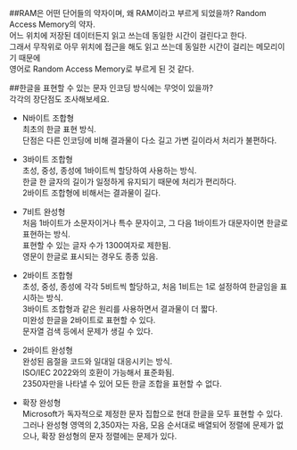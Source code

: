 ﻿##RAM은 어떤 단어들의 약자이며, 왜 RAM이라고 부르게 되었을까?
Random Access Memory의 약자.  
어느 위치에 저장된 데이터든지 읽고 쓰는데 동일한 시간이 걸린다고 한다.  
그래서 무작위로 아무 위치에 접근을 해도 읽고 쓰는데 동일한 시간이 걸리는 메모리이기 때문에  
영어로 Random Access Memory로 부르게 된 것 같다.



##한글을 표현할 수 있는 문자 인코딩 방식에는 무엇이 있을까?  
각각의 장단점도 조사해보세요.

- N바이트 조합형  
최초의 한글 표현 방식.  
단점은 다른 인코딩에 비해 결과물이 다소 길고 가변 길이라서 처리가 불편하다.

- 3바이트 조합형  
초성, 중성, 종성에 1바이트씩 할당하여 사용하는 방식.  
한글 한 글자의 길이가 일정하게 유지되기 때문에 처리가 편리하다.  
2바이트 조합형에 비해서는 결과물이 길다.  

- 7비트 완성형  
처음 1바이트가 소문자이거나 특수 문자이고, 그 다음 1바이트가 대문자이면 한글로 표현하는 방식.  
표현할 수 있는 글자 수가 1300여자로 제한됨.  
영문이 한글로 표시되는 경우도 종종 있음.  

- 2바이트 조합형  
초성, 중성, 종성에 각각 5비트씩 할당하고, 처음 1비트는 1로 설정하여 한글임을 표시하는 방식.  
3바이트 조합형과 같은 원리를 사용하면서 결과물이 더 짧다.  
미완성 한글을 2바이트로 표현할 수 있다.  
문자열 검색 등에서 문제가 생길 수 있다.  

- 2바이트 완성형  
완성된 음절을 코드와 일대일 대응시키는 방식.  
ISO/IEC 2022와의 호환이 가능해서 표준화됨.  
2350자만을 나타낼 수 있어 모든 한글 조합을 표현할 수 없다.  

- 확장 완성형  
Microsoft가 독자적으로 제정한 문자 집합으로 현대 한글을 모두 표현할 수 있다.  
그러나 완성형 영역의 2,350자는 자음, 모음 순서대로 배열되어 정렬에 문제가 없으나, 확장 완성형의 문자 정렬에는 문제가 있다.  


